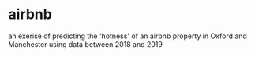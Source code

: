 # airbnb
an exerise of predicting the 'hotness' of an airbnb property in Oxford and Manchester using data between 2018 and 2019
